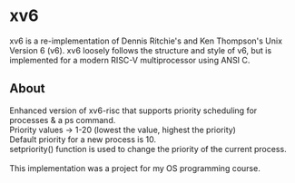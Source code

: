 # xv6 
xv6 is a re-implementation of Dennis Ritchie's and Ken Thompson's Unix
Version 6 (v6).  xv6 loosely follows the structure and style of v6,
but is implemented for a modern RISC-V multiprocessor using ANSI C.

## About
Enhanced version of xv6-risc that supports priority scheduling for processes & a ps command. <br>
Priority values -> 1-20 (lowest the value, highest the priority) <br>
Default priority for a new process is 10. <br>
setpriority() function is used to change the priority of the current process.<br>
<br>
This implementation was a project for my OS programming course.
